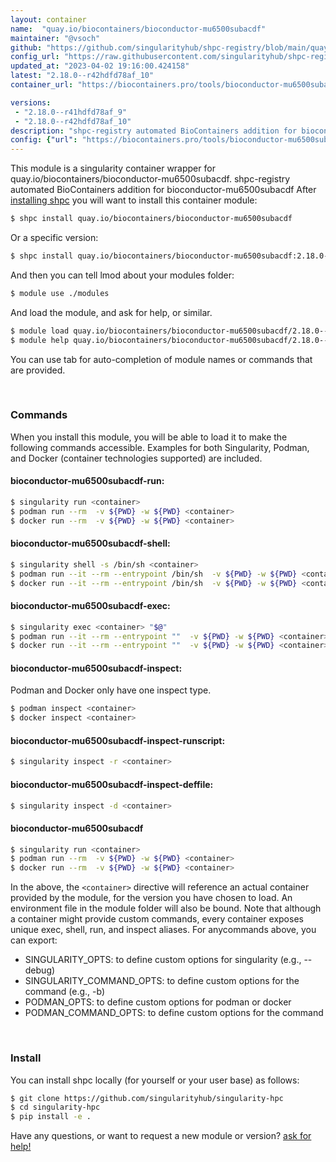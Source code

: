 ```yaml
---
layout: container
name:  "quay.io/biocontainers/bioconductor-mu6500subacdf"
maintainer: "@vsoch"
github: "https://github.com/singularityhub/shpc-registry/blob/main/quay.io/biocontainers/bioconductor-mu6500subacdf/container.yaml"
config_url: "https://raw.githubusercontent.com/singularityhub/shpc-registry/main/quay.io/biocontainers/bioconductor-mu6500subacdf/container.yaml"
updated_at: "2023-04-02 19:16:00.424158"
latest: "2.18.0--r42hdfd78af_10"
container_url: "https://biocontainers.pro/tools/bioconductor-mu6500subacdf"

versions:
 - "2.18.0--r41hdfd78af_9"
 - "2.18.0--r42hdfd78af_10"
description: "shpc-registry automated BioContainers addition for bioconductor-mu6500subacdf"
config: {"url": "https://biocontainers.pro/tools/bioconductor-mu6500subacdf", "maintainer": "@vsoch", "description": "shpc-registry automated BioContainers addition for bioconductor-mu6500subacdf", "latest": {"2.18.0--r42hdfd78af_10": "sha256:034a7f9426886b7c5203c3b74c923d51227c06b87edc3b2c49460ecd4d050783"}, "tags": {"2.18.0--r41hdfd78af_9": "sha256:3567554d373538fff4e4a398aa90ac8511921a3e80b28a706ee7f45c89c6dfed", "2.18.0--r42hdfd78af_10": "sha256:034a7f9426886b7c5203c3b74c923d51227c06b87edc3b2c49460ecd4d050783"}, "docker": "quay.io/biocontainers/bioconductor-mu6500subacdf"}
---
```


This module is a singularity container wrapper for quay.io/biocontainers/bioconductor-mu6500subacdf.
shpc-registry automated BioContainers addition for bioconductor-mu6500subacdf
After [installing shpc](#install) you will want to install this container module:


```bash
$ shpc install quay.io/biocontainers/bioconductor-mu6500subacdf
```

Or a specific version:

```bash
$ shpc install quay.io/biocontainers/bioconductor-mu6500subacdf:2.18.0--r42hdfd78af_10
```

And then you can tell lmod about your modules folder:

```bash
$ module use ./modules
```

And load the module, and ask for help, or similar.

```bash
$ module load quay.io/biocontainers/bioconductor-mu6500subacdf/2.18.0--r42hdfd78af_10
$ module help quay.io/biocontainers/bioconductor-mu6500subacdf/2.18.0--r42hdfd78af_10
```

You can use tab for auto-completion of module names or commands that are provided.

<br>

### Commands

When you install this module, you will be able to load it to make the following commands accessible.
Examples for both Singularity, Podman, and Docker (container technologies supported) are included.

#### bioconductor-mu6500subacdf-run:

```bash
$ singularity run <container>
$ podman run --rm  -v ${PWD} -w ${PWD} <container>
$ docker run --rm  -v ${PWD} -w ${PWD} <container>
```

#### bioconductor-mu6500subacdf-shell:

```bash
$ singularity shell -s /bin/sh <container>
$ podman run --it --rm --entrypoint /bin/sh  -v ${PWD} -w ${PWD} <container>
$ docker run --it --rm --entrypoint /bin/sh  -v ${PWD} -w ${PWD} <container>
```

#### bioconductor-mu6500subacdf-exec:

```bash
$ singularity exec <container> "$@"
$ podman run --it --rm --entrypoint ""  -v ${PWD} -w ${PWD} <container> "$@"
$ docker run --it --rm --entrypoint ""  -v ${PWD} -w ${PWD} <container> "$@"
```

#### bioconductor-mu6500subacdf-inspect:

Podman and Docker only have one inspect type.

```bash
$ podman inspect <container>
$ docker inspect <container>
```

#### bioconductor-mu6500subacdf-inspect-runscript:

```bash
$ singularity inspect -r <container>
```

#### bioconductor-mu6500subacdf-inspect-deffile:

```bash
$ singularity inspect -d <container>
```



#### bioconductor-mu6500subacdf

```bash
$ singularity run <container>
$ podman run --rm  -v ${PWD} -w ${PWD} <container>
$ docker run --rm  -v ${PWD} -w ${PWD} <container>
```


In the above, the `<container>` directive will reference an actual container provided
by the module, for the version you have chosen to load. An environment file in the
module folder will also be bound. Note that although a container
might provide custom commands, every container exposes unique exec, shell, run, and
inspect aliases. For anycommands above, you can export:

 - SINGULARITY_OPTS: to define custom options for singularity (e.g., --debug)
 - SINGULARITY_COMMAND_OPTS: to define custom options for the command (e.g., -b)
 - PODMAN_OPTS: to define custom options for podman or docker
 - PODMAN_COMMAND_OPTS: to define custom options for the command

<br>

### Install

You can install shpc locally (for yourself or your user base) as follows:

```bash
$ git clone https://github.com/singularityhub/singularity-hpc
$ cd singularity-hpc
$ pip install -e .
```

Have any questions, or want to request a new module or version? [ask for help!](https://github.com/singularityhub/singularity-hpc/issues)